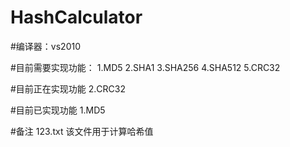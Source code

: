 # HashCalculator

#编译器：vs2010

#目前需要实现功能：
1.MD5
2.SHA1
3.SHA256
4.SHA512
5.CRC32

#目前正在实现功能
2.CRC32

#目前已实现功能
1.MD5

#备注
123.txt 该文件用于计算哈希值
